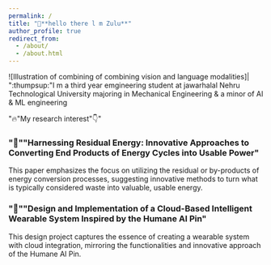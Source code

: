 ```yaml
---
permalink: /
title: "🚀**hello there l m Zulu**"
author_profile: true
redirect_from: 
  - /about/
  - /about.html
---
```

![Illustration of combining of combining vision and language modalities]|
":thumpsup:"I m a third year emgineering student at jawarhalal Nehru Technological University majoring in Mechanical Engineering & a minor of AI & ML engineering

"🔥"My research interest"👇"

### "🥇""Harnessing Residual Energy: Innovative Approaches to Converting End Products of Energy Cycles into Usable Power"

This paper emphasizes the focus on utilizing the residual or by-products of energy conversion processes, suggesting innovative methods to turn what is typically considered waste into valuable, usable energy.


### "🥈""Design and Implementation of a Cloud-Based Intelligent Wearable System Inspired by the Humane AI Pin"

This design project captures the essence of creating a wearable system with cloud integration, mirroring the functionalities and innovative approach of the Humane AI Pin.

